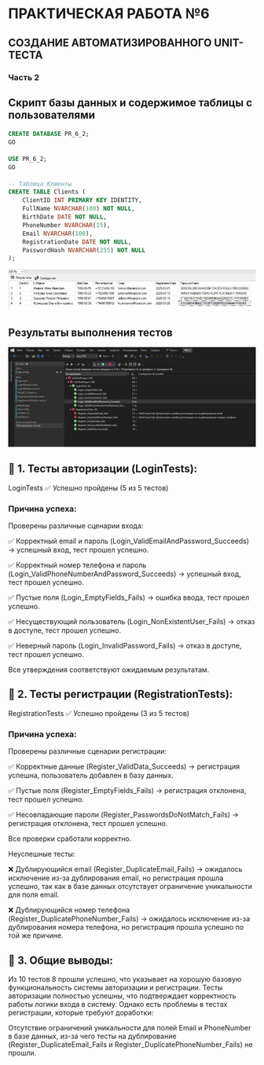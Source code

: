 # ПРАКТИЧЕСКАЯ РАБОТА №6

## СОЗДАНИЕ АВТОМАТИЗИРОВАННОГО UNIT-ТЕСТА

### Часть 2

## Скрипт базы данных и содержимое таблицы с пользователями

``` sql
CREATE DATABASE PR_6_2;
GO

USE PR_6_2;
GO

-- Таблица Клиенты
CREATE TABLE Clients (
    ClientID INT PRIMARY KEY IDENTITY,
    FullName NVARCHAR(100) NOT NULL,
    BirthDate DATE NOT NULL,
    PhoneNumber NVARCHAR(15),
    Email NVARCHAR(100),
    RegistrationDate DATE NOT NULL,
    PasswordHash NVARCHAR(255) NOT NULL
);
```
![image](bd.png)


## Результаты выполнения тестов
![image](results.jpg)

## 🔹 1. Тесты авторизации (LoginTests):

LoginTests ✅ Успешно пройдены (5 из 5 тестов)

### Причина успеха:

Проверены различные сценарии входа:

✅ Корректный email и пароль (Login_ValidEmailAndPassword_Succeeds) → успешный вход, тест прошел успешно.

✅ Корректный номер телефона и пароль (Login_ValidPhoneNumberAndPassword_Succeeds) → успешный вход, тест прошел успешно.

✅ Пустые поля (Login_EmptyFields_Fails) → ошибка ввода, тест прошел успешно.

✅ Несуществующий пользователь (Login_NonExistentUser_Fails) → отказ в доступе, тест прошел успешно.

✅ Неверный пароль (Login_InvalidPassword_Fails) → отказ в доступе, тест прошел успешно.

Все утверждения соответствуют ожидаемым результатам.

## 🔹 2. Тесты регистрации (RegistrationTests):

RegistrationTests ✅ Успешно пройдены (3 из 5 тестов)

### Причина успеха:

Проверены различные сценарии регистрации:

✅ Корректные данные (Register_ValidData_Succeeds) → регистрация успешна, пользователь добавлен в базу данных.

✅ Пустые поля (Register_EmptyFields_Fails) → регистрация отклонена, тест прошел успешно.

✅ Несовпадающие пароли (Register_PasswordsDoNotMatch_Fails) → регистрация отклонена, тест прошел успешно.

Все проверки сработали корректно.

Неуспешные тесты:

❌ Дублирующийся email (Register_DuplicateEmail_Fails) → ожидалось исключение из-за дублирования email, но регистрация прошла успешно, так как в базе данных отсутствует ограничение уникальности для поля email.

❌ Дублирующийся номер телефона (Register_DuplicatePhoneNumber_Fails) → ожидалось исключение из-за дублирования номера телефона, но регистрация прошла успешно по той же причине.

## 🔹 3. Общие выводы:


Из 10 тестов 8 прошли успешно, что указывает на хорошую базовую функциональность системы авторизации и регистрации. Тесты авторизации полностью успешны, что подтверждает корректность работы логики входа в систему. Однако есть проблемы в тестах регистрации, которые требуют доработки:

Отсутствие ограничений уникальности для полей Email и PhoneNumber в базе данных, из-за чего тесты на дублирование (Register_DuplicateEmail_Fails и Register_DuplicatePhoneNumber_Fails) не прошли.
